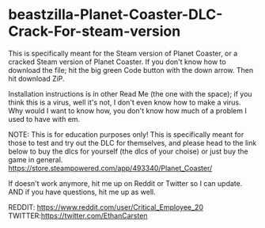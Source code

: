 # beastzilla-Planet-Coaster-DLC-Crack-For-steam-version
This is specifically meant for the Steam version of Planet Coaster, or a cracked Steam version of Planet Coaster.
If you don't know how to download the file; hit the big green Code button with the down arrow. Then hit download ZiP.

Installation instructions is in other Read Me (the one with the space); if you think this is a virus, well it's not, I don't even know how to make a virus. Why would I want to know how, you don't know how much of a problem I used to have with em.

NOTE: This is for education purposes only! This is specifically meant for those to test and try out the DLC for themselves, and please head to the link below to buy the dlcs for yourself (the dlcs of your choise) or just buy the game in general. https://store.steampowered.com/app/493340/Planet_Coaster/

If doesn't work anymore, hit me up on Reddit or Twitter so I can update.
AND if you have questions, hit me up as well.

REDDIT: https://www.reddit.com/user/Critical_Employee_20
TWITTER:https://twitter.com/EthanCarsten
